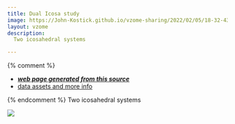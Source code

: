```yaml
---
title: Dual Icosa study
image: https://John-Kostick.github.io/vzome-sharing/2022/02/05/18-32-43-Dual-Icosa-study/Dual-Icosa-study.png
layout: vzome
description:
  Two icosahedral systems

---
```


{% comment %}
 - [***web page generated from this source***][post]
 - [data assets and more info][github]

[post]: <https://John-Kostick.github.io/vzome-sharing/2022/02/05/Dual-Icosa-study-18-32-43.html>
[github]: <https://github.com/John-Kostick/vzome-sharing/tree/main/2022/02/05/18-32-43-Dual-Icosa-study/>
{% endcomment %}
 Two icosahedral systems

<vzome-viewer style="width: 100%; height: 100vh;"
       src="https://John-Kostick.github.io/vzome-sharing/2022/02/05/18-32-43-Dual-Icosa-study/Dual-Icosa-study.vZome" >
  <img src="https://John-Kostick.github.io/vzome-sharing/2022/02/05/18-32-43-Dual-Icosa-study/Dual-Icosa-study.png" />
</vzome-viewer>
